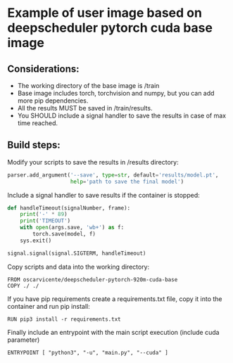 # Example of user image based on deepscheduler pytorch cuda base image

## Considerations:

- The working directory of the base image is /train
- Base image includes torch, torchvision and numpy, but you can add more pip dependencies.
- All the results MUST be saved in /train/results.
- You SHOULD include a signal handler to save the results in case of max time reached.

## Build steps:

Modify your scripts to save the results in /results directory:

```python
parser.add_argument('--save', type=str, default='results/model.pt',
                    help='path to save the final model')

```

Include a signal handler to save results if the container is stopped:

```python
def handleTimeout(signalNumber, frame):
    print('-' * 89)
    print('TIMEOUT')
    with open(args.save, 'wb+') as f:
        torch.save(model, f)
    sys.exit() 

signal.signal(signal.SIGTERM, handleTimeout)
```

Copy scripts and data into the working directory:

```docker
FROM oscarvicente/deepscheduler-pytorch-920m-cuda-base
COPY ./ ./
```

If you have pip requirements create a requirements.txt file, copy it into the container and run pip install:

```docker
RUN pip3 install -r requirements.txt
```

Finally include an entrypoint with the main script execution (include cuda parameter)

```docker
ENTRYPOINT [ "python3", "-u", "main.py", "--cuda" ]
```